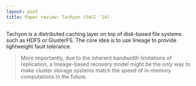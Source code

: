 ```yaml
---
layout: post
title: Paper review: Tachyon (SoCC '14)
---
```


Tachyon is a distributed caching layer on top of disk-based file systems such as HDFS or GlusterFS. The core idea is to use lineage to provide lightweight fault tolerance. 

> More importantly, due to the inherent bandwidth limitations of replication, a lineage-based recovery model might be the _only_ way to make cluster storage systems match the speed of in-memory computations in the future. 